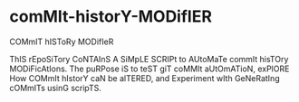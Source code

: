 # comMIt-historY-MODifIER
COMmIT hISToRy MODifIeR

ThIS rEpoSiTory CoNTAInS A SiMpLE SCRIPt to AUtoMaTe commIt hisTOry MODiFicAtIons. The puRPose iS to teST giT coMMIt aUtOmATioN, exPlORE How COMmIt hIstorY caN be alTERED, and Experiment wIth GeNeRatIng cOMmITs usinG scripTS.
